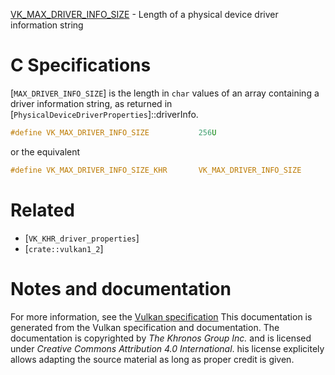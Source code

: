 [VK_MAX_DRIVER_INFO_SIZE](https://www.khronos.org/registry/vulkan/specs/1.3-extensions/man/html/VK_MAX_DRIVER_INFO_SIZE.html) - Length of a physical device driver information string

# C Specifications
[`MAX_DRIVER_INFO_SIZE`] is the length in `char` values of an array
containing a driver information string, as returned in
[`PhysicalDeviceDriverProperties`]::driverInfo.
```c
#define VK_MAX_DRIVER_INFO_SIZE           256U
```
or the equivalent
```c
#define VK_MAX_DRIVER_INFO_SIZE_KHR       VK_MAX_DRIVER_INFO_SIZE
```

# Related
- [`VK_KHR_driver_properties`]
- [`crate::vulkan1_2`]

# Notes and documentation
For more information, see the [Vulkan specification](https://www.khronos.org/registry/vulkan/specs/1.3-extensions/html/vkspec.html)
This documentation is generated from the Vulkan specification and documentation.
The documentation is copyrighted by *The Khronos Group Inc.* and is licensed under *Creative Commons Attribution 4.0 International*.
his license explicitely allows adapting the source material as long as proper credit is given.
        